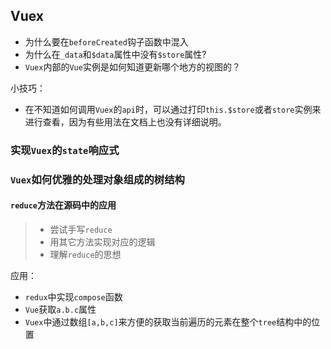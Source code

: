 ## Vuex

* 为什么要在`beforeCreated`钩子函数中混入
* 为什么在`_data`和`$data`属性中没有`$store`属性?
* `Vuex`内部的`Vue`实例是如何知道更新哪个地方的视图的？

小技巧：
* 在不知道如何调用`Vuex`的`api`时，可以通过打印`this.$store`或者`store`实例来进行查看，因为有些用法在文档上也没有详细说明。

### 实现`Vuex`的`state`响应式

### `Vuex`如何优雅的处理对象组成的树结构

#### `reduce`方法在源码中的应用
> * 尝试手写`reduce`
> * 用其它方法实现对应的逻辑
> * 理解`reduce`的思想

应用：
* `redux`中实现`compose`函数
* `Vue`获取`a.b.c`属性
* `Vuex`中通过数组`[a,b,c]`来方便的获取当前遍历的元素在整个`tree`结构中的位置




